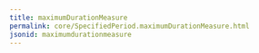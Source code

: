 ```yaml
---
title: maximumDurationMeasure
permalink: core/SpecifiedPeriod.maximumDurationMeasure.html
jsonid: maximumdurationmeasure
---
```


